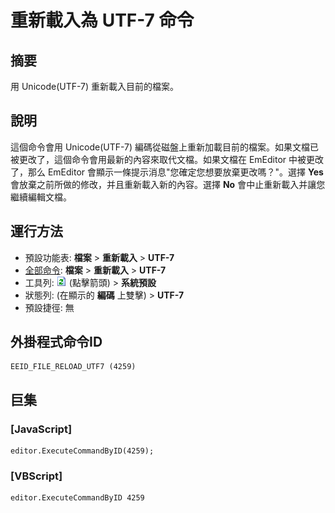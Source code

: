 # 重新載入為 UTF-7 命令

## 摘要

用 Unicode(UTF-7) 重新載入目前的檔案。

## 說明

這個命令會用 Unicode(UTF-7) 編碼從磁盤上重新加載目前的檔案。如果文檔已被更改了，這個命令會用最新的內容來取代文檔。如果文檔在 EmEditor 中被更改了，那么 EmEditor 會顯示一條提示消息"您確定您想要放棄更改嗎？"。選擇 **Yes** 會放棄之前所做的修改，并且重新載入新的內容。選擇 **No** 會中止重新載入并讓您繼續編輯文檔。

## 運行方法

- 預設功能表: **檔案** \> **重新載入** \> **UTF-7**
- [全部命令](../tools/all_commands): **檔案** \> **重新載入**
\> **UTF-7**
- 工具列: ![](../../images/reload.png) (點擊箭頭) \> **系統預設**
- 狀態列: (在顯示的 **編碼** 上雙擊) \> **UTF-7**
- 預設捷徑: 無

## 外掛程式命令ID

```
EEID_FILE_RELOAD_UTF7 (4259)
```

## 巨集

### \[JavaScript\]

```
editor.ExecuteCommandByID(4259);
```

### \[VBScript\]

```
editor.ExecuteCommandByID 4259
```
